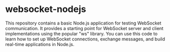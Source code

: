 # websocket-nodejs
This repository contains a basic Node.js application for testing WebSocket communication. It provides a starting point for WebSocket server and client implementations using the popular "ws" library. You can use this code to learn how to set up WebSocket connections, exchange messages, and build real-time applications in Node.js.
